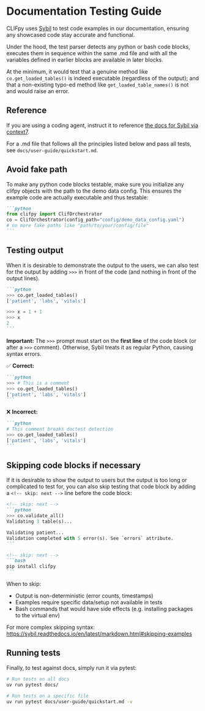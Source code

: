 # Documentation Testing Guide

CLIFpy uses [Sybil](https://sybil.readthedocs.io/) to test code examples in our documentation, ensuring any showcased code stay accurate and functional.

Under the hood, the test parser detects any python or bash code blocks, executes them in sequence within the same .md file and with all the variables defined in earlier blocks are available in later blocks. 

At the minimum, it would test that a genuine method like `co.get_loaded_tables()` is indeed executable (regardless of the output); and that a non-existing typo-ed method like `get_loaded_table_names()` is not and would raise an error.


## Reference

If you are using a coding agent, instruct it to reference [the docs for Sybil via context7](https://context7.com/simplistix/sybil). 

For a .md file that follows all the principles listed below and pass all tests, see `docs/user-guide/quickstart.md`.


## Avoid fake path

To make any python code blocks testable, make sure you initialize any clifpy objects with the path to the demo data config. This ensures the example code are actually executable and thus testable:

````markdown
```python
from clifpy import ClifOrchestrator
co = ClifOrchestrator(config_path="config/demo_data_config.yaml")
# no more fake paths like "path/to/your/config/file"
```
````

## Testing output
When it is desirable to demonstrate the output to the users, we can also test for the output by adding `>>>` in front of the code (and nothing in front of the output lines).

````markdown
```python
>>> co.get_loaded_tables()
['patient', 'labs', 'vitals']

>>> x = 1 + 1
>>> x
2
```
````

**Important:** The `>>>` prompt must start on the **first line** of the code block (or after a `>>>` comment). Otherwise, Sybil treats it as regular Python, causing syntax errors.

✅ **Correct:**
````markdown
```python
>>> # This is a comment
>>> co.get_loaded_tables()
['patient', 'labs', 'vitals']
```
````

❌ **Incorrect:**
````markdown
```python
# This comment breaks doctest detection
>>> co.get_loaded_tables()
['patient', 'labs', 'vitals']
```
````

## Skipping code blocks if necessary
If it is desirable to show the output to users but the output is too long or complicated to test for, you can also skip testing that code block by adding a `<!-- skip: next -->` line before the code block:

````markdown
<!-- skip: next -->
```python
>>> co.validate_all()
Validating 3 table(s)...

Validating patient...
Validation completed with 5 error(s). See `errors` attribute.
```

<!-- skip: next -->
```bash
pip install clifpy
```
````

When to skip:
- Output is non-deterministic (error counts, timestamps)
- Examples require specific data/setup not available in tests
- Bash commands that would have side effects (e.g. installing packages to the virtual env)

For more complex skipping syntax: https://sybil.readthedocs.io/en/latest/markdown.html#skipping-examples


## Running tests

Finally, to test against docs, simply run it via pytest: 

```bash
# Run tests on all docs
uv run pytest docs/

# Run tests on a specific file
uv run pytest docs/user-guide/quickstart.md -v
```





